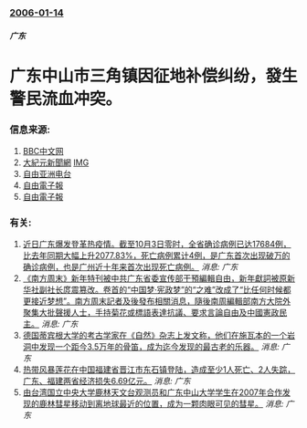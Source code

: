 ### [2006-01-14](/news/2006/01/14/index.md)

##### 广东
# 广东中山市三角镇因征地补偿纠纷，發生警民流血冲突。




### 信息来源:

1. [BBC中文网](https://web.archive.org/web/20060118041355/http://news8.thdo.bbc.co.uk/chinese/simp/hi/newsid_4610000/newsid_4614100/4614102.stm)
2. [大紀元新聞網](http://www.epochtimes.com/b5/6/1/17/n1193372.htm) [IMG](https://i.epochtimes.com/assets/uploads/2017/02/DJY_FB_DefaultImage2017.jpg)
3. [自由亚洲电台](http://www.rfa.org/mandarin/shenrubaodao/2006/01/15/zhongshan/)
4. [自由電子報](https://web.archive.org/web/20070303030625/http://www.libertytimes.com.tw/2006/new/jan/15/today-int2.htm)
5. [自由電子報](https://web.archive.org/web/20070303060555/http://www.libertytimes.com.tw/2006/new/jan/17/today-int7.htm)

### 有关:

1. [ 近日广东爆发登革热疫情。截至10月3日零时，全省确诊病例已达17684例，比去年同期大幅上升2077.83%，死亡病例累计4例，是广东首次出现破万的确诊病例，也是广州近十年来首次出现死亡病例。](/zh/news/2014/10/1/近日广东爆发登革热疫情-截至10月3日零时-全省确诊病例已达17684例-比去年同期大幅上升207783-死亡病例.md) _消息: 广东_
2. [ 《南方周末》新年特刊被中共广东省委宣传部干預編輯自由，新年獻詞被原新华社副社长庹震篡改。卷首的“中国梦·宪政梦”的“之难”改成了“比任何时候都更接近梦想”。南方周末記者及後發布相關消息，隨後南周編輯部南方大院外聚集大批聲援人士，手持菊花或標語表達抗議、要求言論自由及中國憲政民主。](/zh/news/2013/01/4/南方周末-新年特刊被中共广东省委宣传部干預編輯自由-新年獻詞被原新华社副社长庹震篡改-卷首的-中国梦-宪政梦-的-之.md) _消息: 广东_
3. [ 德国蒂宾根大学的考古学家在《自然》杂志上发文称，他们在施瓦本的一个岩洞中发现一个距今3.5万年的骨笛，成为迄今发现的最古老的乐器。](/zh/news/2009/06/24/德国蒂宾根大学的考古学家在-自然-杂志上发文称-他们在施瓦本的一个岩洞中发现一个距今35万年的骨笛-成为迄今发现的最.md) _消息: 广东_
4. [ 热带风暴莲花在中国福建省晋江市东石镇登陆，造成至少1人死亡、2人失踪，广东、福建两省经济损失6.69亿元。](/zh/news/2009/06/21/热带风暴莲花在中国福建省晋江市东石镇登陆-造成至少1人死亡-2人失踪-广东-福建两省经济损失669亿元.md) _消息: 广东_
5. [由台湾国立中央大学鹿林天文台观测员和广东中山大学学生在2007年合作发现的鹿林彗星移动到离地球最近的位置，成为一颗肉眼可见的彗星。](/zh/news/2009/02/24/由台湾国立中央大学鹿林天文台观测员和广东中山大学学生在2007年合作发现的鹿林彗星移动到离地球最近的位置-成为一颗肉眼可.md) _消息: 广东_

